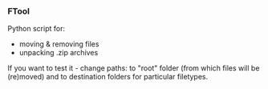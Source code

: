 ### FTool

Python script for:
+ moving & removing files
+ unpacking .zip archives

If you want to test it - change paths: to "root" folder (from which files will be (re)moved)
and to destination folders for particular filetypes.
